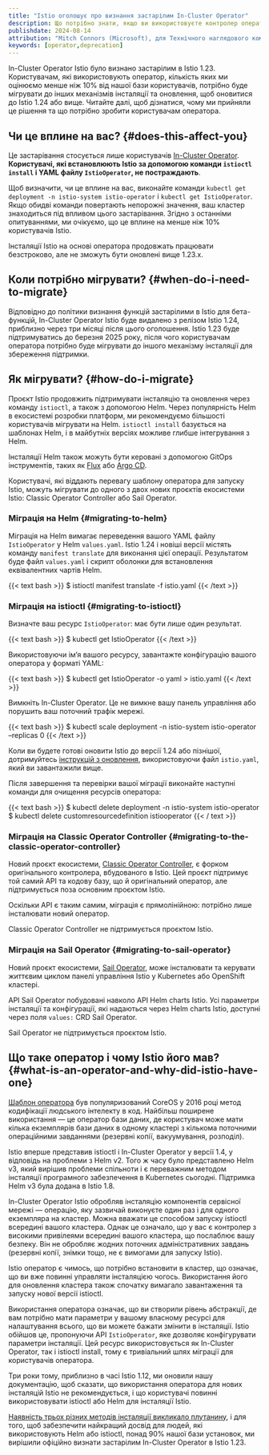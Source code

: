 ```yaml
---
title: "Istio оголошує про визнання застарілим In-Cluster Operator"
description: Що потрібно знати, якщо ви використовуєте контролер оператора у вашому кластері.
publishdate: 2024-08-14
attribution: "Mitch Connors (Microsoft), для Технічного наглядового комітету Istio"
keywords: [operator,deprecation]
---
```


In-Cluster Operator Istio було визнано застарілим в Istio 1.23. Користувачам, які використовують оператор, кількість яких ми оцінюємо менше ніж 10% від нашої бази користувачів, потрібно буде мігрувати до інших механізмів інсталяції та оновлення, щоб оновитися до Istio 1.24 або вище. Читайте далі, щоб дізнатися, чому ми прийняли це рішення та що потрібно зробити користувачам оператора.

## Чи це вплине на вас? {#does-this-affect-you}

Це застарівання стосується лише користувачів [In-Cluster Operator](https://archive.istio.io/v1.23/docs/setup/install/operator/). **Користувачі, які встановлюють Istio за допомогою команди <code>istioctl install</code> і YAML файлу `IstioOperator`, не постраждають**.

Щоб визначити, чи це вплине на вас, виконайте команди `kubectl get deployment -n istio-system istio-operator` і `kubectl get IstioOperator`. Якщо обидві команди повертають непорожні значення, ваш кластер знаходиться під впливом цього застарівання. Згідно з останніми опитуваннями, ми очікуємо, що це вплине на менше ніж 10% користувачів Istio.

Інсталяції Istio на основі оператора продовжать працювати безстроково, але не зможуть бути оновлені вище 1.23.x.

## Коли потрібно мігрувати? {#when-do-i-need-to-migrate}

Відповідно до політики визнання функцій застарілими в Istio для бета-функцій, In-Cluster Operator Istio буде видалено з релізом Istio 1.24, приблизно через три місяці після цього оголошення. Istio 1.23 буде підтримуватись до березня 2025 року, після чого користувачам оператора потрібно буде мігрувати до іншого механізму інсталяції для збереження підтримки.

## Як мігрувати? {#how-do-i-migrate}

Проєкт Istio продовжить підтримувати інсталяцію та оновлення через команду `istioctl`, а також з допомогою Helm. Через популярність Helm в екосистемі розробки платформ, ми рекомендуємо більшості користувачів мігрувати на Helm. `istioctl install` базується на шаблонах Helm, і в майбутніх версіях можливе глибше інтегрування з Helm.

Інсталяції Helm також можуть бути керовані з допомогою GitOps інструментів, таких як [Flux](https://fluxcd.io/) або [Argo CD](https://argo-cd.readthedocs.io/).

Користувачі, які віддають перевагу шаблону оператора для запуску Istio, можуть мігрувати до одного з двох нових проєктів екосистеми Istio: Classic Operator Controller або Sail Operator.

### Міграція на Helm {#migrating-to-helm}

Міграція на Helm вимагає переведення вашого YAML файлу `IstioOperator` у Helm `values.yaml`. Istio 1.24 і новіші версії містять команду `manifest translate` для виконання цієї операції. Результатом буде файл `values.yaml` і скрипт оболонки для встановлення еквівалентних чартів Helm.

{{< text bash >}}
$ istioctl manifest translate -f istio.yaml
{{< /text >}}

### Міграція на istioctl {#migrating-to-istioctl}

Визначте ваш ресурс `IstioOperator`: має бути лише один результат.

{{< text bash >}}
$ kubectl get IstioOperator
{{< /text >}}

Використовуючи імʼя вашого ресурсу, завантажте конфігурацію вашого оператора у форматі YAML:

{{< text bash >}}
$ kubectl get IstioOperator <name> -o yaml > istio.yaml
{{< /text >}}

Вимкніть In-Cluster Operator. Це не вимкне вашу панель управління або порушить ваш поточний трафік мережі.

{{< text bash >}}
$ kubectl scale deployment -n istio-system istio-operator –replicas 0
{{< /text >}}

Коли ви будете готові оновити Istio до версії 1.24 або пізнішої, дотримуйтесь [інструкцій з оновлення](/docs/setup/upgrade/canary/), використовуючи файл `istio.yaml`, який ви завантажили вище.

Після завершення та перевірки вашої міграції виконайте наступні команди для очищення ресурсів оператора:

{{< text bash >}}
$ kubectl delete deployment -n istio-system istio-operator
$ kubectl delete customresourcedefinition istiooperator
{{< / text >}}

### Міграція на Classic Operator Controller {#migrating-to-the-classic-operator-controller}

Новий проєкт екосистеми, [Classic Operator Controller](https://github.com/istio-ecosystem/classic-operator-controller), є форком оригінального контролера, вбудованого в Istio. Цей проєкт підтримує той самий API та кодову базу, що й оригінальний оператор, але підтримується поза основним проєктом Istio.

Оскільки API є таким самим, міграція є прямолінійною: потрібно лише інсталювати новий оператор.

Classic Operator Controller не підтримується проєктом Istio.

### Міграція на Sail Operator {#migrating-to-sail-operator}

Новий проєкт екосистеми, [Sail Operator](https://github.com/istio-ecosystem/sail-operator), може інсталювати та керувати життєвим циклом панелі управління Istio у Kubernetes або OpenShift кластері.

API Sail Operator побудовані навколо API Helm charts Istio. Усі параметри інсталяції та конфігурації, які надаються через Helm charts Istio, доступні через поля `values:` CRD Sail Operator.

Sail Operator не підтримується проєктом Istio.

## Що таке оператор і чому Istio його мав? {#what-is-an-operator-and-why-did-istio-have-one}

[Шаблон оператора](https://kubernetes.io/docs/concepts/extend-kubernetes/operator/) був популяризований CoreOS у 2016 році метод кодифікації людського інтелекту в код. Найбільш поширене використання — це оператор бази даних, де користувач може мати кілька екземплярів бази даних в одному кластері з кількома поточними операційними завданнями (резервні копії, вакуумування, розподіл).

Istio вперше представив istioctl і In-Cluster Operator у версії 1.4, у відповідь на проблеми з Helm v2. Того ж часу було представлено Helm v3, який вирішив проблеми спільноти і є переважним методом інсталяції програмного забезпечення в Kubernetes сьогодні. Підтримка Helm v3 була додана в Istio 1.8.

In-Cluster Operator Istio обробляв інсталяцію компонентів сервісної мережі — операцію, яку зазвичай виконуєте один раз і для одного екземпляра на кластер. Можна вважати це способом запуску istioctl всередині вашого кластера. Однак це означало, що у вас є контролер з високими привілеями всередині вашого кластера, що послаблює вашу безпеку. Він не обробляє жодних поточних адміністративних завдань (резервні копії, знімки тощо, не є вимогами для запуску Istio).

Istio оператор є чимось, що потрібно встановити в кластер, що означає, що ви вже повинні управляти інсталяцією чогось. Використання його для оновлення кластера також спочатку вимагало завантаження та запуску нової версії istioctl.

Використання оператора означає, що ви створили рівень абстракції, де вам потрібно мати параметри у вашому власному ресурсі для налаштування всього, що ви можете бажати змінити в інсталяції. Istio обійшов це, пропонуючи API `IstioOperator`, яке дозволяє конфігурувати параметри інсталяції. Цей ресурс використовується як In-Cluster Operator, так і istioctl install, тому є тривіальний шлях міграції для користувачів оператора.

Три роки тому, приблизно в часі Istio 1.12, ми оновили нашу документацію, щоб сказати, що використання оператора для нових інсталяцій Istio не рекомендується, і що користувачі повинні використовувати istioctl або Helm для інсталяції Istio.

[Наявність трьох різних методів інсталяції викликало плутанину](https://blog.howardjohn.info/posts/istio-install/), і для того, щоб забезпечити найкращий досвід для людей, які використовують Helm або istioctl, понад 90\% нашої бази установок, ми вирішили офіційно визнати застарілим In-Cluster Operator в Istio 1.23.
